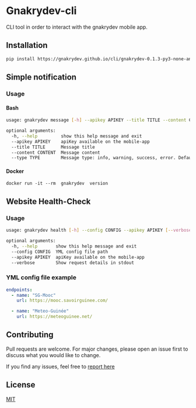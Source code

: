 # Gnakrydev-cli

CLI tool in order to interact with the gnakrydev mobile app.

## Installation
``` bash
pip install https://gnakrydev.github.io/cli/gnakrydev-0.1.3-py3-none-any.whl
```
## Simple notification

### Usage

#### Bash
``` bash
usage: gnakrydev message [-h] --apikey APIKEY --title TITLE --content CONTENT [--type TYPE]

optional arguments:
  -h, --help         show this help message and exit
  --apikey APIKEY    apiKey available on the mobile-app
  --title TITLE      Message title
  --content CONTENT  Message content
  --type TYPE        Message type: info, warning, success, error. Default= info
```

#### Docker
```
docker run -it --rm  gnakrydev  version
```
## Website Health-Check
### Usage
``` bash
usage: gnakrydev health [-h] --config CONFIG --apikey APIKEY [--verbose]

optional arguments:
  -h, --help       show this help message and exit
  --config CONFIG  YML config file path
  --apikey APIKEY  apiKey available on the mobile-app
  --verbose        Show request details in stdout
```

### YML config file example
``` yaml
endpoints:
  - name: "SG-Mooc"
    url: https://mooc.savoirguinee.com/

  - name: "Meteo-Guinée"
    url: https://meteoguinee.net/
```
## Contributing
Pull requests are welcome. For major changes, please open an issue first to discuss what you would like to change.

If you find any issues, feel free to  [report here](https://github.com/GnakryDev/gnakrydev-cli/issues)

## License
[MIT](https://choosealicense.com/licenses/mit/)
